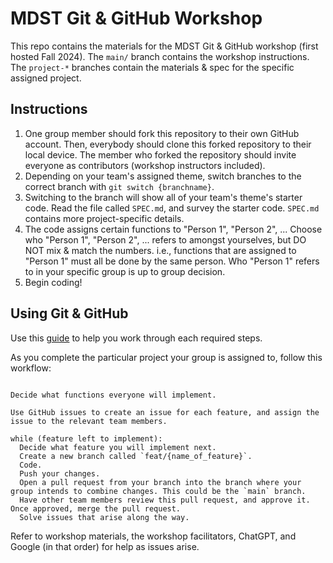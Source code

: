 # MDST Git & GitHub Workshop

This repo contains the materials for the MDST Git & GitHub workshop (first hosted Fall 2024). The `main/` branch contains the workshop instructions. The `project-*` branches contain the materials & spec for the specific assigned project.

## Instructions

1. One group member should fork this repository to their own GitHub account. Then, everybody should clone this forked repository to their local device. The member who forked the repository should invite everyone as contributors (workshop instructors included).
2. Depending on your team's assigned theme, switch branches to the correct branch with `git switch {branchname}`.
4. Switching to the branch will show all of your team's theme's starter code. Read the file called `SPEC.md`, and survey the starter code. `SPEC.md` contains more project-specific details.
5. The code assigns certain functions to "Person 1", "Person 2", ... Choose who "Person 1", "Person 2", ... refers to amongst yourselves, but DO NOT mix & match the numbers. i.e., functions that are assigned to "Person 1" must all be done by the same person. Who "Person 1" refers to in your specific group is up to group decision. 
6. Begin coding!

## Using Git & GitHub
Use this [guide](https://mdst-club.notion.site/Git-GitHub-for-Team-Collaboration-374704db26ba4c4f984c54963b957659?pvs=74) to help you work through each required steps. 

As you complete the particular project your group is assigned to, follow this workflow:

```

Decide what functions everyone will implement.

Use GitHub issues to create an issue for each feature, and assign the issue to the relevant team members.

while (feature left to implement): 
  Decide what feature you will implement next.
  Create a new branch called `feat/{name_of_feature}`.
  Code.
  Push your changes.
  Open a pull request from your branch into the branch where your group intends to combine changes. This could be the `main` branch.
  Have other team members review this pull request, and approve it. Once approved, merge the pull request.
  Solve issues that arise along the way.
```

Refer to workshop materials, the workshop facilitators, ChatGPT, and Google (in that order) for help as issues arise.
